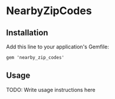# NearbyZipCodes


## Installation

Add this line to your application's Gemfile:

    gem 'nearby_zip_codes'

## Usage

TODO: Write usage instructions here
